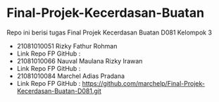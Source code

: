 # Final-Projek-Kecerdasan-Buatan
Repo ini berisi tugas Final Projek Kecerdasan Buatan D081
Kelompok 3
- 21081010051 Rizky Fathur Rohman
- Link Repo FP GitHub : 
- 21081010066 Nauval Maulana Rizky Irawan
- Link Repo FP GitHub : 
- 21081010084 Marchel Adias Pradana
- Link Repo FP GitHub : https://github.com/marchelp/Final-Projek-Kecerdasan-Buatan-D081.git
